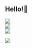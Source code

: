 ## Hello!👋

![](https://github-readme-stats.vercel.app/api?username=nishant1800&theme=radical&hide_border=false&include_all_commits=true&count_private=false)<br/>
![](https://nirzak-streak-stats.vercel.app/?user=nishant1800&theme=radical&hide_border=false)<br/>
![](https://github-readme-stats.vercel.app/api/top-langs/?username=nishant1800&theme=radical&hide_border=false&include_all_commits=true&count_private=false&layout=compact)

[![](https://visitcount.itsvg.in/api?id=nishant1800&icon=0&color=0)](https://visitcount.itsvg.in)

<!-- Proudly created with GPRM ( https://gprm.itsvg.in ) -->

